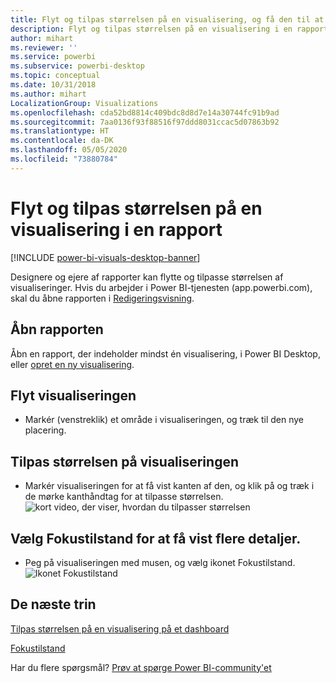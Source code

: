 ```yaml
---
title: Flyt og tilpas størrelsen på en visualisering, og få den til at skille sig ud
description: Flyt og tilpas størrelsen på en visualisering i en rapport i Power BI-tjenesten og Desktop
author: mihart
ms.reviewer: ''
ms.service: powerbi
ms.subservice: powerbi-desktop
ms.topic: conceptual
ms.date: 10/31/2018
ms.author: mihart
LocalizationGroup: Visualizations
ms.openlocfilehash: cda52bd8814c409bdc8d8d7e14a30744fc91b9ad
ms.sourcegitcommit: 7aa0136f93f88516f97ddd8031ccac5d07863b92
ms.translationtype: HT
ms.contentlocale: da-DK
ms.lasthandoff: 05/05/2020
ms.locfileid: "73880784"
---
```

# <a name="move-and-resize-a-visualization-in-a-report"></a>Flyt og tilpas størrelsen på en visualisering i en rapport

[!INCLUDE [power-bi-visuals-desktop-banner](../includes/power-bi-visuals-desktop-banner.md)]

Designere og ejere af rapporter kan flytte og tilpasse størrelsen af visualiseringer. Hvis du arbejder i Power BI-tjenesten (app.powerbi.com), skal du åbne rapporten i [Redigeringsvisning](../service-interact-with-a-report-in-editing-view.md). 

## <a name="open-the-report"></a>Åbn rapporten
Åbn en rapport, der indeholder mindst én visualisering, i Power BI Desktop, eller [opret en ny visualisering](power-bi-report-add-visualizations-i.md). 

## <a name="move-the-visualization"></a>Flyt visualiseringen
* Markér (venstreklik) et område i visualiseringen, og træk til den nye placering.

## <a name="resize-the-visualization"></a>Tilpas størrelsen på visualiseringen
* Markér visualiseringen for at få vist kanten af den, og klik på og træk i de mørke kanthåndtag for at tilpasse størrelsen.  
  ![kort video, der viser, hvordan du tilpasser størrelsen](media/power-bi-visualization-move-and-resize/untitled.gif)

## <a name="select-focus-mode-to-see-more-detail"></a>Vælg Fokustilstand for at få vist flere detaljer.
* Peg på visualiseringen med musen, og vælg ikonet Fokustilstand.
  ![Ikonet Fokustilstand](media/power-bi-visualization-move-and-resize/pbi_popouticon.jpg)

## <a name="next-steps"></a>De næste trin
[Tilpas størrelsen på en visualisering på et dashboard](../service-dashboard-edit-tile.md)  

[Fokustilstand](../consumer/end-user-focus.md)

Har du flere spørgsmål? [Prøv at spørge Power BI-community'et](https://community.powerbi.com/)